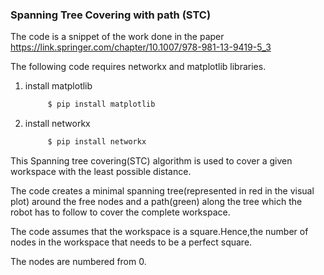 ### Spanning Tree Covering with path (STC)

The code is a snippet of the work done in the paper 
https://link.springer.com/chapter/10.1007/978-981-13-9419-5_3

The following code requires networkx and matplotlib libraries.

1) install matplotlib 
	```sh 
	     $ pip install matplotlib
	```
2) install networkx
	```sh 
	     $ pip install networkx
	```

This Spanning tree covering(STC) algorithm is used to cover a given workspace with the least possible distance.

The code creates a minimal spanning tree(represented in red in the visual plot) around the free nodes and a path(green) along the tree  which the robot has  to follow to cover the complete workspace.

The code assumes that the workspace is a square.Hence,the number of nodes in the workspace that needs to be a perfect square.

The nodes are numbered from 0.
